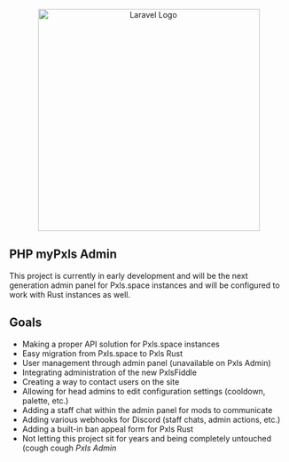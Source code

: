 <p align="center"><a href="https://laravel.com" target="_blank"><img src="https://raw.githubusercontent.com/laravel/art/master/logo-lockup/5%20SVG/2%20CMYK/1%20Full%20Color/laravel-logolockup-cmyk-red.svg" width="400" alt="Laravel Logo"></a></p>

## PHP myPxls Admin
This project is currently in early development and will be the next generation admin panel for Pxls.space instances and will be configured to work with Rust instances as well.

## Goals
- Making a proper API solution for Pxls.space instances
- Easy migration from Pxls.space to Pxls Rust
- User management through admin panel (unavailable on Pxls Admin)
- Integrating administration of the new PxlsFiddle
- Creating a way to contact users on the site
- Allowing for head admins to edit configuration settings (cooldown, palette, etc.)
- Adding a staff chat within the admin panel for mods to communicate
- Adding various webhooks for Discord (staff chats, admin actions, etc.)
- Adding a built-in ban appeal form for Pxls Rust
- Not letting this project sit for years and being completely untouched (cough cough *Pxls Admin*
